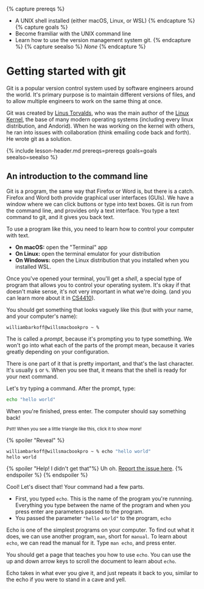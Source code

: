 {% capture prereqs %}
* A UNIX shell installed (either macOS, Linux, or WSL)
{% endcapture %}
{% capture goals %}
* Become framiliar with the UNIX command line
* Learn how to use the version management system git.
{% endcapture %}
{% capture seealso %}
_None_
{% endcapture %}

# Getting started with git
Git is a popular version control system used by software engineers around the world. It's primary purpose is to maintain different versions of files, and to allow multiple engineers to work on the same thing at once.

Git was created by [Linus Torvalds](https://en.wikipedia.org/wiki/Linus_Torvalds), who was the main author of the [Linux Kernel](https://en.wikipedia.org/wiki/Linux_Kernel), the base of many modern operating systems (including every linux distribution, and Andorid). When he was working on the kernel with others, he ran into issues with collaboration (think emailing code back and forth). He wrote git as a solution.

{% include lesson-header.md prereqs=prereqs goals=goals seealso=seealso %}

## An introduction to the command line
Git is a program, the same way that Firefox or Word is, but there is a catch. Firefox and Word both provide graphical user interfaces (GUIs). We have a window where we can click buttons or type into text boxes. Git is run from the command line, and provides only a text interface. You type a text command to git, and it gives you back text.

To use a program like this, you need to learn how to control your computer with text.

* **On macOS:** open the "Terminal" app
* **On Linux:** open the terminal emulator for your distribution
* **On Windows:** open the Linux distribution that you installed when you installed WSL.

Once you've opened your terminal, you'll get a _shell_, a special type of program that allows you to control your operating system. It's okay if that doesn't make sense, it's not very important in what we're doing. (and you can learn more about it in [CS4410](https://classes.cornell.edu/browse/roster/SP22/class/CS/4410)).

You should get something that looks vaguely like this (but with your name, and your computer's name):

```
williambarkoff@willsmacbookpro ~ %
```

The is called a _prompt_, because it's prompting you to type something. We won't go into what each of the parts of the prompt mean, because it varies greatly depending on your configuration.

There is one part of it that is pretty important, and that's the last character. It's usually `$` or `%`. When you see that, it means that the shell is ready for your next command.

Let's try typing a command. After the prompt, type:

```sh
echo "hello world"
```
When you're finished, press enter. The computer should say something back!

<small>Pstt! When you see a little triangle like this, click it to show more!</small>

{% spoiler "Reveal" %}
```sh
williambarkoff@willsmacbookpro ~ % echo "hello world"
hello world
```

{% spoiler "Help! I didn't get that"%}
Uh oh. [Report the issue here](https://github.com/cornellrocketryteam/how-to-write-code-for-rockets/issues/new).
{% endspoiler %}
{% endspoiler %}

Cool! Let's disect that! Your command had a few parts.
* First, you typed `echo`. This is the name of the program you're runnning. Everything you type between the name of the program and when you press enter are parameters passed to the program.
* You passed the parameter `"hello world"` to the program, `echo`

Echo is one of the simplest programs on your computer. To find out what it does, we can use another program, `man`, short for `manual`. To learn about `echo`, we can read the manual for it. Type `man echo`, and press enter.

You should get a page that teaches you how to use `echo`. You can use the up and down arrow keys to scroll the document to learn about `echo`.

Echo takes in what ever you give it, and just repeats it back to you, similar to the echo if you were to stand in a cave and yell.